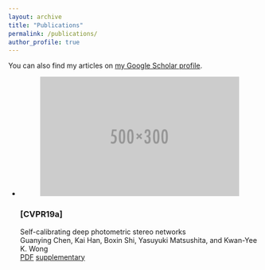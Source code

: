 ```yaml
---
layout: archive
title: "Publications"
permalink: /publications/
author_profile: true
---
```


<div class="wordwrap">You can also find my articles on <a href="{{site.author.googlescholar}}">my Google Scholar profile</a>.</div>

<div class="main-box">
    <div class="container">
      <div class="inside">
        <div class="wrapper">
           	  <ul class="team-list">
				<li>
                <figure><img src="../images/500x300.png" alt=""></figure>
                <h3><a>[CVPR19a]</a></h3>
                Self-calibrating deep photometric stereo networks <br>
                Guanying Chen, Kai Han, Boxin Shi, Yasuyuki Matsushita, and Kwan-Yee K. Wong <br>
                <a href="files/CVPR19a.pdf" target="_blank">PDF</a> 
			    <a href="files/CVPR19aSUPP.pdf" target="_blank">supplementary</a>
                </li>
              </ul>
        </div>
      </div>
    </div>
  </div>
